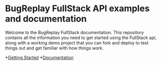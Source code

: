 
# BugReplay FullStack API examples and documentation

Welcome to the BugReplay FullStack documentation. This repository contains all the information you need to get started using the FullStack api, along with a working demo project that you can fork and deploy to test things out and get familiar with how things work.

*[Getting Started](https://github.com/BugReplay/bugreplay-fullstack-example/wiki/getting-started)
*[Documentation](https://github.com/BugReplay/bugreplay-fullstack-example/wiki/home)



